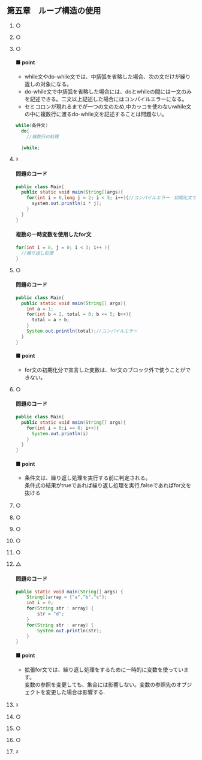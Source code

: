 ## 第五章　ループ構造の使用
1. ○  
2. ○  
3. ○  
    #### ■ point 
    - while文やdo-while文では、中括弧を省略した場合、次の文だけが繰り返しの対象になる。  
    - do-while文で中括弧を省略した場合には、doとwhileの間には一文のみを記述できる。二文以上記述した場合にはコンパイルエラーになる。  
    - セミコロンが現れるまでが一つの文のため,中カッコを使わないwhile文の中に複数行に渡るdo-while文を記述することは問題ない。  
    ``` java
    while(条件文)
      do{
        //複数行の処理
        
      }while;
    ```
4. ☓  
    #### 問題のコード   
    ```java
    public class Main{
      public static void main(String[]args){
        for(int i = 0,long j = 2; i < 5; i++){//コンパイルエラー　初期化文で複数の変数を宣言する場合、変数は同じ型でなければならない
          system.out.println(i * j);
        }
      }
    }
    
    ```
    #### 複数の一時変数を使用したfor文
    ``` java
    for(int i = 0, j = 0; i < 3; i++ ){
      //繰り返し処理
    }
    ````
5.  ○  
    #### 問題のコード
    ``` java
    public class Main{
      public static void main(String[] args){
        int a = 1;
        for(int b = 2, total = 0; b <= 5; b++){
          total = a + b;
        }
        System.out.println(total);//コンパイルエラー
      }
    }
    ```
    #### ■ point
    - for文の初期化分で宣言した変数は、for文のブロック外で使うことができない。
    
6. ○
    #### 問題のコード
    ``` java
    public class Main{
      public static void main(String[] args){
        for(int i = 0;i == 0; i++){
          System.out.println(i)
        }
      }
    }
    ```
     #### ■ point
     - 条件文は、繰り返し処理を実行する前に判定される。  
     条件式の結果がtrueであれば繰り返し処理を実行,falseであればfor文を抜ける  
7. ○　　
8. ○  
9. ○  
10. ○  
11. ○  
12. △  
     #### 問題のコード
    ```java
    public static void main(String[] args) {
		String[]array = {"a","b","c"};
		int i = 0;
		for(String str : array) {
			str = "d";
		}
		for(String str : array) {
			System.out.println(str);
		}
	}
    ```

    #### ■ point  
    - 拡張for文では、繰り返し処理をするために一時的に変数を使っています。  
    変数の参照を変更しても、集合には影響しない。変数の参照先のオブジェクトを変更した場合は影響する.

13. ☓　
14. ○  
15. ○
16. ○
17. ☓